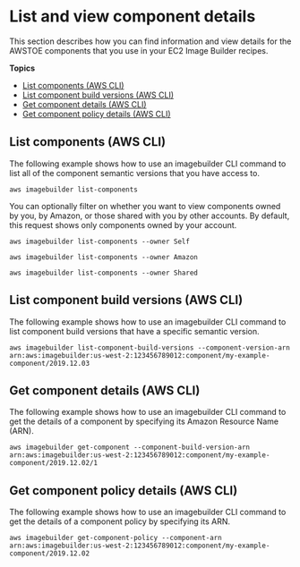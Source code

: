 # List and view component details<a name="component-details"></a>

This section describes how you can find information and view details for the AWSTOE components that you use in your EC2 Image Builder recipes\.

**Topics**
+ [List components \(AWS CLI\)](#cli-list-components)
+ [List component build versions \(AWS CLI\)](#cli-list-component-versions)
+ [Get component details \(AWS CLI\)](#cli-get-component)
+ [Get component policy details \(AWS CLI\)](#cli-get-component-policy)

## List components \(AWS CLI\)<a name="cli-list-components"></a>

The following example shows how to use an imagebuilder CLI command to list all of the component semantic versions that you have access to\.

```
aws imagebuilder list-components
```

You can optionally filter on whether you want to view components owned by you, by Amazon, or those shared with you by other accounts\. By default, this request shows only components owned by your account\.

```
aws imagebuilder list-components --owner Self
```

```
aws imagebuilder list-components --owner Amazon
```

```
aws imagebuilder list-components --owner Shared
```

## List component build versions \(AWS CLI\)<a name="cli-list-component-versions"></a>

The following example shows how to use an imagebuilder CLI command to list component build versions that have a specific semantic version\.

```
aws imagebuilder list-component-build-versions --component-version-arn arn:aws:imagebuilder:us-west-2:123456789012:component/my-example-component/2019.12.03
```

## Get component details \(AWS CLI\)<a name="cli-get-component"></a>

The following example shows how to use an imagebuilder CLI command to get the details of a component by specifying its Amazon Resource Name \(ARN\)\.

```
aws imagebuilder get-component --component-build-version-arn arn:aws:imagebuilder:us-west-2:123456789012:component/my-example-component/2019.12.02/1
```

## Get component policy details \(AWS CLI\)<a name="cli-get-component-policy"></a>

The following example shows how to use an imagebuilder CLI command to get the details of a component policy by specifying its ARN\.

```
aws imagebuilder get-component-policy --component-arn arn:aws:imagebuilder:us-west-2:123456789012:component/my-example-component/2019.12.02
```
